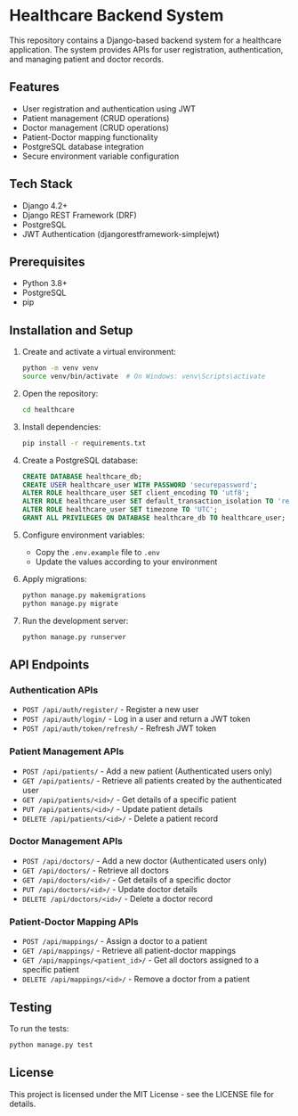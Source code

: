 # Healthcare Backend System

This repository contains a Django-based backend system for a healthcare application. The system provides APIs for user registration, authentication, and managing patient and doctor records.

## Features

- User registration and authentication using JWT
- Patient management (CRUD operations)
- Doctor management (CRUD operations)
- Patient-Doctor mapping functionality
- PostgreSQL database integration
- Secure environment variable configuration

## Tech Stack

- Django 4.2+
- Django REST Framework (DRF)
- PostgreSQL
- JWT Authentication (djangorestframework-simplejwt)

## Prerequisites

- Python 3.8+
- PostgreSQL
- pip

## Installation and Setup
1. Create and activate a virtual environment:
   ```bash
   python -m venv venv
   source venv/bin/activate  # On Windows: venv\Scripts\activate
   ```

1. Open the repository:
   ```bash
   cd healthcare
   ```


3. Install dependencies:
   ```bash
   pip install -r requirements.txt
   ```

4. Create a PostgreSQL database:
   ```sql
   CREATE DATABASE healthcare_db;
   CREATE USER healthcare_user WITH PASSWORD 'securepassword';
   ALTER ROLE healthcare_user SET client_encoding TO 'utf8';
   ALTER ROLE healthcare_user SET default_transaction_isolation TO 'read committed';
   ALTER ROLE healthcare_user SET timezone TO 'UTC';
   GRANT ALL PRIVILEGES ON DATABASE healthcare_db TO healthcare_user;
   ```

5. Configure environment variables:
   - Copy the `.env.example` file to `.env`
   - Update the values according to your environment

6. Apply migrations:
   ```bash
   python manage.py makemigrations
   python manage.py migrate
   ```

7. Run the development server:
   ```bash
   python manage.py runserver
   ```

## API Endpoints

### Authentication APIs
- `POST /api/auth/register/` - Register a new user
- `POST /api/auth/login/` - Log in a user and return a JWT token
- `POST /api/auth/token/refresh/` - Refresh JWT token

### Patient Management APIs
- `POST /api/patients/` - Add a new patient (Authenticated users only)
- `GET /api/patients/` - Retrieve all patients created by the authenticated user
- `GET /api/patients/<id>/` - Get details of a specific patient
- `PUT /api/patients/<id>/` - Update patient details
- `DELETE /api/patients/<id>/` - Delete a patient record

### Doctor Management APIs
- `POST /api/doctors/` - Add a new doctor (Authenticated users only)
- `GET /api/doctors/` - Retrieve all doctors
- `GET /api/doctors/<id>/` - Get details of a specific doctor
- `PUT /api/doctors/<id>/` - Update doctor details
- `DELETE /api/doctors/<id>/` - Delete a doctor record

### Patient-Doctor Mapping APIs
- `POST /api/mappings/` - Assign a doctor to a patient
- `GET /api/mappings/` - Retrieve all patient-doctor mappings
- `GET /api/mappings/<patient_id>/` - Get all doctors assigned to a specific patient
- `DELETE /api/mappings/<id>/` - Remove a doctor from a patient

## Testing

To run the tests:
```bash
python manage.py test
```

## License

This project is licensed under the MIT License - see the LICENSE file for details.